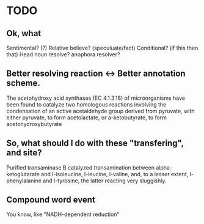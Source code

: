 # TODO

## Ok, what


Sentimental? (?)
Relative believe? (speculuate/fact)
Conditional? (if this then that)
Head noun resolve?
anophora resolver?



## Better resolving reaction <-> Better annotation scheme.
The acetohydroxy acid synthases (EC 4.1.3.18) of microorganisms have been found to catalyze two homologous reactions involving the condensation of an active acetaldehyde group derived from pyruvate, with either pyruvate, to form acetolactate, or a-ketobutyrate, to form acetohydroxybutyrate

## So, what should I do with these "transfering", and site?
Purified transaminase B catalyzed transamination between alpha-ketoglutarate and l-isoleucine, l-leucine, l-valine, and, to a lesser extent, l-phenylalanine and l-tyrosine, the latter reacting very sluggishly.


## Compound word event
You know, like "NADH-dependent reduction"
